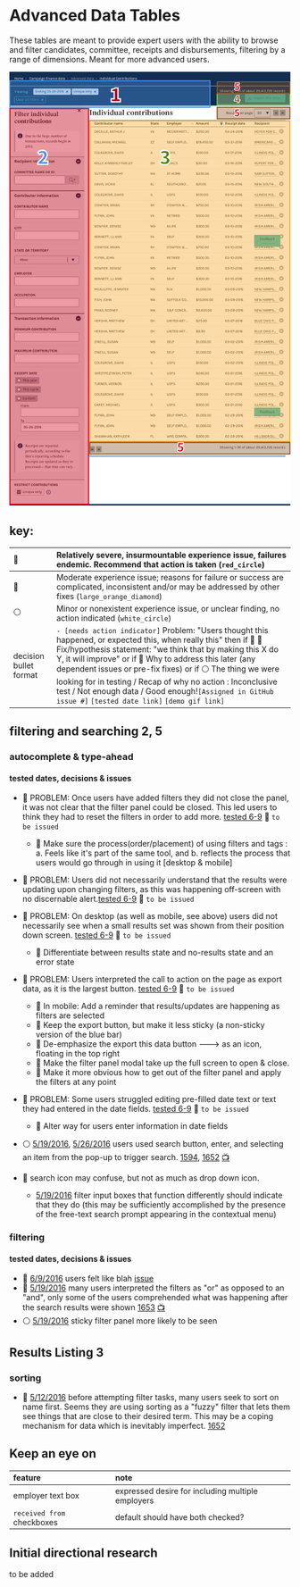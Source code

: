 # Advanced Data Tables

These tables are meant to provide expert users with the ability to browse and filter candidates, committee, receipts and disbursements, filtering by a range of dimensions. Meant for more advanced users.

![Image of data tables](assets/advanced-data-tables-key.png)

## key:

:red_circle:           | Relatively severe, insurmountable experience issue, failures endemic. Recommend that action is taken (`red_circle`)
:--------------------- | :-------------------------------------------------------------------------------------------------------------------------------------------------------------------------------------------------------------------------------------------------------------------------------------------------------------------------------------------------------------------------------------------------------------------------------------------------------------------------------------------------------------------------------------
:large_orange_diamond: | Moderate experience issue; reasons for failure or success are complicated, inconsistent and/or may be addressed by other fixes (`large_orange_diamond`)
:white_circle:         | Minor or nonexistent experience issue, or unclear finding, no action indicated (`white_circle`)
decision bullet format | `- [needs action indicator]` Problem: "Users thought this happened, or expected this, when really this" then if :red_circle: :wrench: Fix/hypothesis statement: "we think that by making this X do Y, it will improve" or if :large_orange_diamond: Why to address this later (any dependent issues or pre-fix fixes) or if :white_circle: The thing we were looking for in testing / Recap of why no action : Inconclusive test / Not enough data / Good enough!`[Assigned in GitHub issue #]` `[tested date link]` `[demo gif link]`

## filtering and searching 2, 5

### autocomplete & type-ahead

#### tested dates, decisions & issues

- :red_circle: PROBLEM: Once users have added filters they did not close the panel, it was not clear that the filter panel could be closed. This led users to think they had to reset the filters in order to add more. [tested 6-9](https://github.com/18F/FEC/blob/master/test_scripts/2016-6-9.md) :construction: `to be issued`

  - :wrench: Make sure the process(order/placement) of using filters and tags : a. Feels like it's part of the same tool, and b. reflects the process that users would go through in using it [desktop & mobile]

- :red_circle: PROBLEM: Users did not necessarily understand that the results were updating upon changing filters, as this was happening off-screen with no discernable alert.[tested 6-9](https://github.com/18F/FEC/blob/master/test_scripts/2016-6-9.md) :construction: `to be issued`

- :red_circle: PROBLEM: On desktop (as well as mobile, see above) users did not necessarily see when a small results set was shown from their position down screen. [tested 6-9](https://github.com/18F/FEC/blob/master/test_scripts/2016-6-9.md) :construction: `to be issued`

  - :wrench: Differentiate between results state and no-results state and an error state

- :red_circle: PROBLEM: Users interpreted the call to action on the page as export data, as it is the largest button. [tested 6-9](https://github.com/18F/FEC/blob/master/test_scripts/2016-6-9.md) :construction: `to be issued`

  - :wrench: In mobile: Add a reminder that results/updates are happening as filters are selected
  - :wrench: Keep the export button, but make it less sticky (a non-sticky version of the blue bar)
  - :wrench: De-emphasize the export this data button ---> as an icon, floating in the top right
  - :wrench: Make the filter panel modal take up the full screen to open & close.
  - :wrench: Make it more obvious how to get out of the filter panel and apply the filters at any point

- :large_orange_diamond: PROBLEM: Some users struggled editing pre-filled date text or text they had entered in the date fields. [tested 6-9](https://github.com/18F/FEC/blob/master/test_scripts/2016-6-9.md) :construction: `to be issued`

  - :wrench: Alter way for users enter information in date fields

- :white_circle: [5/19/2016](https://github.com/18F/FEC/blob/master/test_scripts/2016-5-19.md), [5/26/2016](https://github.com/18F/FEC/blob/master/test_scripts/2016-5-26.md) users used search button, enter, and selecting an item from the pop-up to trigger search. [1594](https://github.com/18F/openFEC/issues/1594), [1652](https://github.com/18F/openFEC/issues/1652) [:tv:](assets/right_to_rise.gif)

- :large_orange_diamond: search icon may confuse, but not as much as drop down icon.

  - [5/19/2016](https://github.com/18F/FEC/blob/master/test_scripts/2016-5-19.md) filter input boxes that function differently should indicate that they do (this may be sufficiently accomplished by the presence of the free-text search prompt appearing in the contextual menu)

### filtering

#### tested dates, decisions & issues

- :red_circle: [6/9/2016]() users felt like blah [issue]()
- :red_circle: [5/19/2016](https://github.com/18F/FEC/blob/master/test_scripts/2016-5-19.md) many users interpreted the filters as "or" as opposed to an "and", only some of the users comprehended what was happening after the search results were shown [1653](https://github.com/18F/openFEC/issues/1653) [:tv:](assets/gates-sample.gif)
- :white_circle: [5/19/2016](https://github.com/18F/FEC/blob/master/test_scripts/2016-5-19.md) sticky filter panel more likely to be seen

## Results Listing 3

### sorting

- :large_orange_diamond: [5/12/2016]() before attempting filter tasks, many users seek to sort on name first. Seems they are using sorting as a "fuzzy" filter that lets them see things that are close to their desired term. This may be a coping mechanism for data which is inevitably imperfect. [1652](https://github.com/18F/openFEC/issues/1652)

## Keep an eye on

feature                    | note
:------------------------- | :------------------------------------------------
employer text box          | expressed desire for including multiple employers
`received from` checkboxes | default should have both checked?

## Initial directional research

to be added
